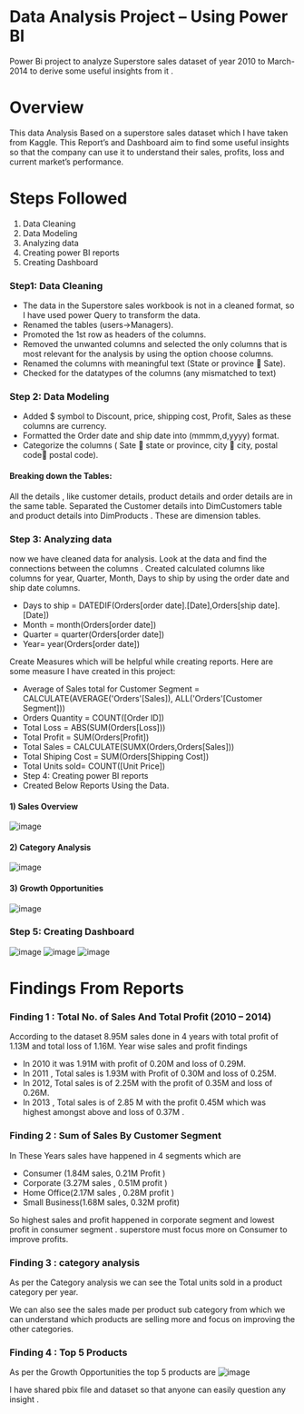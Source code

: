 # Data Analysis Project – Using Power BI

Power Bi project to analyze Superstore sales dataset of year 2010 to March-2014 to derive some useful insights from it .

# Overview

This data Analysis Based on a superstore sales dataset which I have taken from Kaggle. This Report’s and Dashboard aim to find some useful insights so that the company can use it to understand their sales, profits, loss and current market’s performance.

# Steps Followed 

1)	Data Cleaning
2)	Data Modeling
3)	Analyzing data
4)	Creating power BI reports
5)	Creating Dashboard

### Step1: Data Cleaning
- The data in the Superstore sales workbook is not in a cleaned format, so I have used power Query to transform the data.
- Renamed the tables (users->Managers).
- Promoted the 1st row as headers of the columns.
- Removed the unwanted columns and selected the only columns that is most relevant for the analysis by using the option choose columns.
- Renamed the columns with meaningful text (State or province  Sate).
- Checked for the datatypes of the columns (any mismatched to text)

### Step 2:  Data Modeling
- Added $ symbol to Discount, price, shipping cost, Profit, Sales as these columns are currency.
- Formatted the Order date and ship date into (mmmm,d,yyyy) format.
- Categorize the columns ( Sate  state or province, city  city, postal code postal code).
#### Breaking down the Tables:
All the details , like customer details, product details and order details are in the same table. Separated the Customer details into DimCustomers table and product details into DimProducts . These are dimension tables.

### Step 3: Analyzing data

now we have cleaned data for analysis. Look at the data and find the connections between the columns . 
Created calculated columns like columns for year, Quarter, Month, Days to ship by using the order date and ship date columns.
- Days to ship = DATEDIF(Orders[order date].[Date],Orders[ship date].[Date])
- Month = month(Orders[order date])
- Quarter = quarter(Orders[order date])
- Year= year(Orders[order date])

Create Measures which will be helpful while creating reports.
Here are some measure I have created in this project:
- Average of Sales total for Customer Segment = CALCULATE(AVERAGE('Orders'[Sales]), ALL('Orders'[Customer Segment]))
- Orders Quantity = COUNT([Order ID])
- Total Loss = ABS(SUM(Orders[Loss]))
- Total Profit = SUM(Orders[Profit]) 
- Total Sales = CALCULATE(SUMX(Orders,Orders[Sales]))
- Total Shiping Cost = SUM(Orders[Shipping Cost])
- Total Units sold= COUNT([Unit Price])
- Step 4: Creating power BI reports
- Created Below Reports Using the Data.
#### 1)	Sales Overview 
 ![image](https://user-images.githubusercontent.com/72013551/211145440-b1875901-3de8-4f41-8345-8bdfaa990ae8.png)

#### 2)	Category Analysis
 ![image](https://user-images.githubusercontent.com/72013551/211145443-dd169218-148d-419c-8214-e528a9a06a81.png)

#### 3)	Growth Opportunities
 ![image](https://user-images.githubusercontent.com/72013551/211145452-862cac2e-084d-455b-babf-6fe16f8e7b59.png)


### Step 5: Creating Dashboard

![image](https://user-images.githubusercontent.com/72013551/211145473-aab73070-0deb-44dc-9a0d-afe16e44c988.png)
![image](https://user-images.githubusercontent.com/72013551/211145478-abed2bec-6b87-4282-9b03-898665b576c8.png)
![image](https://user-images.githubusercontent.com/72013551/211145484-03b77b4a-14ef-4e39-a127-cdd2af5b45ab.png)


# Findings From Reports

### Finding 1 : Total No. of Sales And Total Profit (2010 – 2014)
According to the dataset 8.95M sales done in 4 years with total profit of 1.13M and total loss of 1.16M.
Year wise sales and profit findings

- In 2010 it was 1.91M with profit of 0.20M and loss of 0.29M.
- In 2011 , Total sales is 1.93M with Profit of 0.30M and loss of 0.25M.
- In 2012, Total sales is of 2.25M with the profit  of 0.35M and loss of 0.26M.
- In 2013 , Total sales is of 2.85 M with the profit 0.45M which was highest amongst above and loss of 0.37M .

### Finding 2 : Sum of Sales By Customer Segment
In These Years sales have happened in 4 segments which are

- Consumer (1.84M sales, 0.21M Profit )
- Corporate (3.27M sales , 0.51M profit )
- Home Office(2.17M sales , 0.28M profit )
- Small Business(1.68M sales, 0.32M profit) 

So highest sales and profit happened in corporate segment and lowest profit in consumer segment .  superstore must focus more on Consumer to improve profits.

### Finding 3 : category analysis 
As per the Category analysis we can see the Total units sold in a product category per year. 

We can also see the sales made per product sub category from which we can understand which products are selling more and focus on improving the other categories.
### Finding 4 : Top 5 Products

As per the Growth Opportunities  the top 5 products are
 ![image](https://user-images.githubusercontent.com/72013551/211145542-6f508ed3-c3b5-4a1d-a3a4-c63814e8bc7b.png)

I have shared pbix file and dataset so that anyone can easily question any insight .


